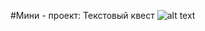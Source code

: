 #Мини - проект: Текстовый квест
![alt text]([https://drive.google.com/file/d/1h8768ers5ycQog-c_dQpqlBumq5iF7Cl/view?usp=drive_link])
